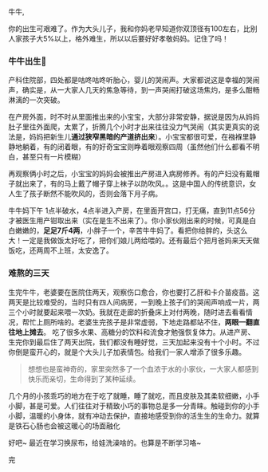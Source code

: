 

牛牛,

你的出生可艰难了。作为大头儿子，我和你妈老早知道你双顶径有100左右，比别人家孩子大5%以上，格外难生，所以以后要好好孝敬妈妈。记住了吗！
### 牛牛出生:100:

产科住院部，四处都是咕咚咕咚听胎心，婴儿的哭闹声。大家都说这是幸福的哭闹声，确实是，从一大家人几天的焦急等待，到一声哭闹打破这场焦灼，是多么酣畅淋漓的一次突破。

在产房外面，时不时从里面推出来的小宝宝，大部分非常安静，据说是因为从妈妈肚子里往外面爬，太累了，折腾几个小时才出来往往没力气哭闹（其实更真实的说法是，妈妈把新生儿**通过狭窄黑暗的产道挤出来**）。小宝宝都很可爱，在襁褓里静静地躺着，有的闭着眼，有的好奇宝宝则睁着眼观察四周（虽然他们什么都看不明白，甚至只有一片模糊）

再观察俩小时之后，小宝宝的妈妈会被推出产房进入病房修养。有的产妇没有戴帽子就出来了，有的马上戴了帽子穿上袜子以防吹风。。这是中国人的传统意识，女人生了孩子断然不能吹风的，否则会落下月子病。

牛牛妈下午 1点半破水，4点半进入产房，在里面开宫口，打无痛，直到11点56分才被医生用产钳取出来（实在是生不出来了）。你小家伙刚出来的时候，可真是白白嫩嫩的，**足足7斤4两**，小胖子一个，辛苦牛牛妈了。看把你给胖的，头这么大！一定是我做饭太好吃了，把你们娘儿两给喂的。还有最后个把月爸妈来天天做饭吃，还两周不上班，太安逸了。

### 难熬的三天

生完牛牛，老婆要在医院住两天，观察伤口愈合，你也要打乙肝和卡介苗疫苗。这两天是比较难受的，当时只有四人间病房，一到晚上孩子们的哭闹声响成一片，两三个小时就要起来喂一次奶。我就在走廊的折叠床上对付两晚，随时进去看看情况，帮忙上厕所啥的。老婆生完孩子是非常虚弱，下地走路都站不住，**两眼一翻直往地上摊去**。
吃了很多水果、高糖分的饮料和流食才勉强恢复体力。从进产房、生完你到最后住了两天出院，我们都没有睡好觉，三天加起来没有十个小时。不过你倒是蛮开心的，就是个大头儿子加表情包。给我们一家人增添了很多乐趣。

> 想想也是蛮神奇的，家里突然多了一个血浓于水的小家伙，一大家人都感到快乐而亲切，生命得到了某种延续。

几个月的小孩乖巧的地方在于吃了就睡，睡了就吃，而且皮肤及其柔软细嫩，小手小脚，甚是可爱。人们往往对于精致小巧的事物总是多一分青睐。触碰到你的小手小脚，温暖的小身体，就有冲动去保护，直接地感受到你的活生生的生命力。就算是铁石心肠也会被这暖心的场面融化


好吧~ 最近在学习换尿布，给娃洗澡啥的。也算是不断学习咯~

完
